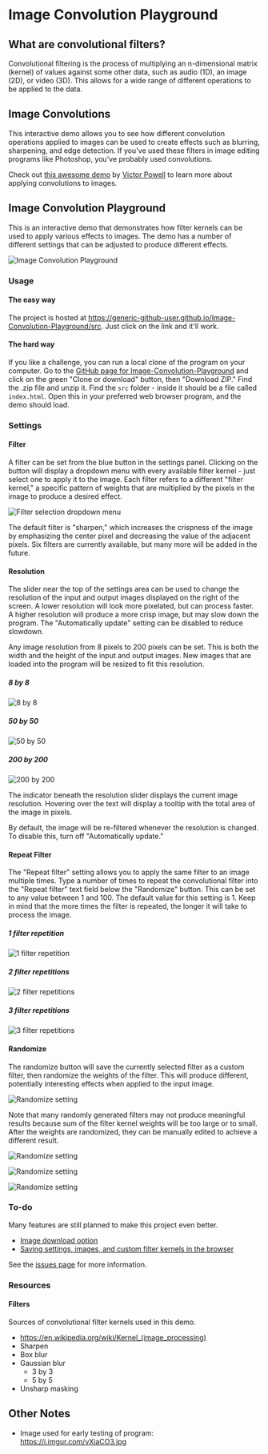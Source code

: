 # Image Convolution Playground

## What are convolutional filters?

Convolutional filtering is the process of multiplying an n-dimensional matrix (kernel) of values against some other data, such as audio (1D), an image (2D), or video (3D). This allows for a wide range of different operations to be applied to the data.

## Image Convolutions

This interactive demo allows you to see how different convolution operations applied to images can be used to create effects such as blurring, sharpening, and edge detection. If you've used these filters in image editing programs like Photoshop, you've probably used convolutions.

Check out [this awesome demo](http://setosa.io/ev/image-kernels/) by [Victor Powell](https://twitter.com/vicapow) to learn more about applying convolutions to images.

## Image Convolution Playground

This is an interactive demo that demonstrates how filter kernels can be used to apply various effects to images. The demo has a number of different settings that can be adjusted to produce different effects.

![Image Convolution Playground](docs/1.PNG)

### Usage

#### The easy way

The project is hosted at https://generic-github-user.github.io/Image-Convolution-Playground/src. Just click on the link and it'll work.

#### The hard way

If you like a challenge, you can run a local clone of the program on your computer. Go to the [GitHub page for Image-Convolution-Playground](https://github.com/generic-github-user/Image-Convolution-Playground) and click on the green "Clone or download" button, then "Download ZIP." Find the .zip file and unzip it. Find the `src` folder - inside it should be a file called `index.html`. Open this in your preferred web browser program, and the demo should load.

### Settings

#### Filter

A filter can be set from the blue button in the settings panel. Clicking on the button will display a dropdown menu with every available filter kernel - just select one to apply it to the image. Each filter refers to a different "filter kernel," a specific pattern of weights that are multiplied by the pixels in the image to produce a desired effect.

![Filter selection dropdown menu](docs/settings/filter/1.PNG)

The default filter is "sharpen," which increases the crispness of the image by emphasizing the center pixel and decreasing the value of the adjacent pixels. Six filters are currently available, but many more will be added in the future.

#### Resolution

The slider near the top of the settings area can be used to change the resolution of the input and output images displayed on the right of the screen. A lower resolution will look more pixelated, but can process faster. A higher resolution will produce a more crisp image, but may slow down the program. The "Automatically update" setting can be disabled to reduce slowdown.

Any image resolution from 8 pixels to 200 pixels can be set. This is both the width and the height of the input and output images. New images that are loaded into the program will be resized to fit this resolution.

##### 8 by 8
![8 by 8](docs/settings/resolution/1.PNG)

##### 50 by 50
![50 by 50](docs/settings/resolution/2.PNG)

##### 200 by 200
![200 by 200](docs/settings/resolution/3.PNG)

The indicator beneath the resolution slider displays the current image resolution. Hovering over the text will display a tooltip with the total area of the image in pixels.

By default, the image will be re-filtered whenever the resolution is changed. To disable this, turn off "Automatically update."

#### Repeat Filter

The "Repeat filter" setting allows you to apply the same filter to an image multiple times. Type a number of times to repeat the convolutional filter into the "Repeat filter" text field below the "Randomize" button. This can be set to any value between 1 and 100. The default value for this setting is 1. Keep in mind that the more times the filter is repeated, the longer it will take to process the image.

##### 1 filter repetition
![1 filter repetition](docs/settings/repeat-filter/1.PNG)

##### 2 filter repetitions
![2 filter repetitions](docs/settings/repeat-filter/2.PNG)

##### 3 filter repetitions
![3 filter repetitions](docs/settings/repeat-filter/3.PNG)

#### Randomize

The randomize button will save the currently selected filter as a custom filter, then randomize the weights of the filter. This will produce different, potentially interesting effects when applied to the input image.

![Randomize setting](docs/settings/randomize/1.PNG)

Note that many randomly generated filters may not produce meaningful results because sum of the filter kernel weights will be too large or to small. After the weights are randomized, they can be manually edited to achieve a different result.

![Randomize setting](docs/settings/randomize/2.PNG)

![Randomize setting](docs/settings/randomize/3.PNG)

![Randomize setting](docs/settings/randomize/4.PNG)

### To-do

Many features are still planned to make this project even better.

 - [Image download option](https://github.com/generic-github-user/Image-Convolution-Playground/issues/13)
 - [Saving settings, images, and custom filter kernels in the browser](https://github.com/generic-github-user/Image-Convolution-Playground/issues/3)

See the [issues page](https://github.com/generic-github-user/Image-Convolution-Playground/issues) for more information.

### Resources

#### Filters

Sources of convolutional filter kernels used in this demo.

- https://en.wikipedia.org/wiki/Kernel_(image_processing)
 - Sharpen
 - Box blur
 - Gaussian blur
   - 3 by 3
   - 5 by 5
 - Unsharp masking

## Other Notes

 - Image used for early testing of program:
https://i.imgur.com/vXiaCO3.jpg
